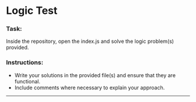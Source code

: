 # Logic Test

### Task:

Inside the repository, open the index.js and solve the logic problem(s) provided.

### Instructions:

- Write your solutions in the provided file(s) and ensure that they are functional.
- Include comments where necessary to explain your approach.

---
